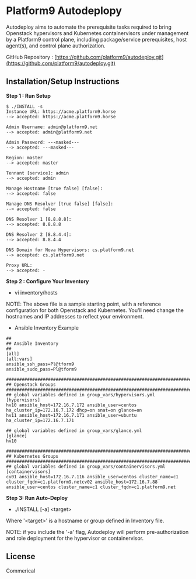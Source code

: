 # Platform9 Autodeplopy
Autodeploy aims to automate the prerequisite tasks required to bring Openstack hypervisors and Kubernetes containervisors under management by a Platform9 control plane, including package/service prerequisites, host agent(s), and control plane authorization.

GitHub Repository : [https://github.com/platform9/autodeploy.git](https://github.com/platform9/autodeploy.git)

## Installation/Setup Instructions

**Step 1 : Run Setup**
```
$ ./INSTALL -s
Instance URL: https://acme.platform9.horse
--> accepted: https://acme.platform9.horse

Admin Username: admin@platform9.net
--> accepted: admin@platform9.net

Admin Password: ---masked---
--> accepted: ---masked---

Region: master
--> accepted: master

Tennant [service]: admin
--> accepted: admin

Manage Hostname [true false] [false]:
--> accepted: false

Manage DNS Resolver [true false] [false]:
--> accepted: false

DNS Resolver 1 [8.8.8.8]:
--> accepted: 8.8.8.8

DNS Resolver 2 [8.8.4.4]:
--> accepted: 8.8.4.4

DNS Domain for Nova Hypervisors: cs.platform9.net
--> accepted: cs.platform9.net

Proxy URL:
--> accepted: -
```

**Step 2 : Configure Your Inventory**
* vi inventory/hosts 

NOTE: The above file is a sample starting point, with a reference configuration for both Openstack and Kubernetes. You'll need change the hostnames and IP addresses to reflect your environment.

* Ansible Inventory Example
```
##
## Ansible Inventory
##
[all]
[all:vars]
ansible_ssh_pass=Pl@tform9
ansible_sudo_pass=Pl@tform9

################################################################################################
## Openstack Groups
################################################################################################
## global variables defined in group_vars/hypervisors.yml
[hypervisors]
hv10 ansible_host=172.16.7.172 ansible_user=centos ha_cluster_ip=172.16.7.172 dhcp=on snat=on glance=on
hv11 ansible_host=172.16.7.171 ansible_user=ubuntu ha_cluster_ip=172.16.7.171

## global variables defined in group_vars/glance.yml
[glance]
hv10

################################################################################################
## Kubernetes Groups
################################################################################################
## global variables defined in group_vars/containervisors.yml
[containervisors]
cv01 ansible_host=172.16.7.116 ansible_user=centos cluster_name=c1 cluster_fqdn=c1.platform9.netcv02 ansible_host=172.16.7.88 ansible_user=centos cluster_name=c1 cluster_fqdn=c1.platform9.net
```

**Step 3: Run Auto-Deploy**
* ./INSTALL [-a] \<target\>

Where '\<target\>' is a hostname or group defined in Inventory file.

NOTE: if you include the '-a' flag, Autodeploy will perform pre-authorization and role deployment for the hypervisor or containervisor.

## License

Commerical
